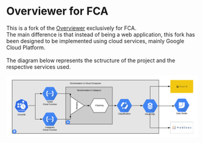 # Overviewer for FCA

This is a fork of the [Overviewer](https://github.com/rennanharo/overviewer) exclusively for FCA. <br />
The main difference is that instead of being a web application, this fork has been designed to be implemented using cloud services, mainly Google Cloud Platform. <br /> <br />
The diagram below represents the sctructure of the project and the respective services used. <br />

![Overviewer Flowchart](https://github.com/rennanharo/overviewer-fca/blob/master/global_assets/files/Overviewer.png)
